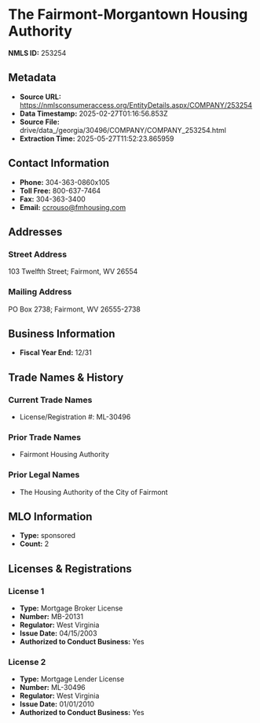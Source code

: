 # The Fairmont-Morgantown Housing Authority

**NMLS ID:** 253254

## Metadata
- **Source URL:** https://nmlsconsumeraccess.org/EntityDetails.aspx/COMPANY/253254
- **Data Timestamp:** 2025-02-27T01:16:56.853Z
- **Source File:** drive/data_/georgia/30496/COMPANY/COMPANY_253254.html
- **Extraction Time:** 2025-05-27T11:52:23.865959

## Contact Information
- **Phone:** 304-363-0860x105
- **Toll Free:** 800-637-7464
- **Fax:** 304-363-3400
- **Email:** ccrouso@fmhousing.com

## Addresses
### Street Address
103 Twelfth Street; Fairmont, WV 26554

### Mailing Address
PO Box 2738; Fairmont, WV 26555-2738

## Business Information
- **Fiscal Year End:** 12/31

## Trade Names & History
### Current Trade Names
- License/Registration #: ML-30496

### Prior Trade Names
- Fairmont Housing Authority

### Prior Legal Names
- The Housing Authority of the City of Fairmont

## MLO Information
- **Type:** sponsored
- **Count:** 2

## Licenses & Registrations

### License 1
- **Type:** Mortgage Broker License
- **Number:** MB-20131
- **Regulator:** West Virginia
- **Issue Date:** 04/15/2003
- **Authorized to Conduct Business:** Yes

### License 2
- **Type:** Mortgage Lender License
- **Number:** ML-30496
- **Regulator:** West Virginia
- **Issue Date:** 01/01/2010
- **Authorized to Conduct Business:** Yes
